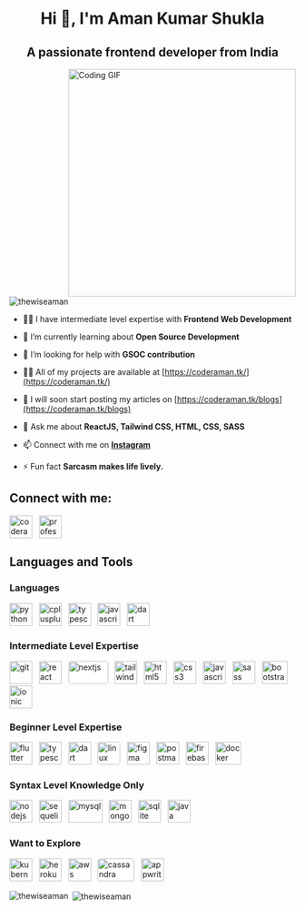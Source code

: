 <h1 align="center">Hi 👋, I'm Aman Kumar Shukla</h1>
<h2 underline="none" align="center">A passionate frontend developer from India</h2>

<img align="right" alt="Coding GIF" width="400" src="https://camo.githubusercontent.com/cae12fddd9d6982901d82580bdf321d81fb299141098ca1c2d4891870827bf17/68747470733a2f2f6d69726f2e6d656469756d2e636f6d2f6d61782f313336302f302a37513379765349765f7430696f4a2d5a2e676966" >
<p align="left"> <img src="https://komarev.com/ghpvc/?username=thewiseaman&label=Profile%20views&color=0e75b6&style=flat" alt="thewiseaman" /> </p>

- 👨‍💻 I have intermediate level expertise with **Frontend Web Development**

- 🌱 I’m currently learning about **Open Source Development**

- 🤝 I’m looking for help with **GSOC contribution**

- 👨‍💻 All of my projects are available at [https://coderaman.tk/](https://coderaman.tk/)

- 📝 I will soon start posting my articles on [https://coderaman.tk/blogs](https://coderaman.tk/blogs)

- 💬 Ask me about **ReactJS, Tailwind CSS, HTML, CSS, SASS**

- 📫 Connect with me on **[Instagram](https://instagram.com/coderamanshukla)**

- ⚡ Fun fact **Sarcasm makes life lively.**

<h2 align="left">Connect with me:</h2>
<p align="left">
    <a href="https://instagram.com/coderamanshukla" target="blank">
        <img align="center" src="https://www.vectorlogo.zone/logos/instagram/instagram-icon.svg" alt="coderamanshukla" height="40" width="40" /></a>
    &nbsp;
    <a href="https://linkedin.com/in/professionalaman" target="blank">
        <img align="center" src="https://www.vectorlogo.zone/logos/linkedin/linkedin-tile.svg" alt="professionalaman" height="40" width="40" /></a>
    &nbsp;
</p>

<h2 align="left">Languages and Tools</h2>
<p align="left">
    <h3 align="left">Languages</h3>
    <a href="https://www.python.org" target="_blank" rel="noreferrer">
        <img src="https://www.vectorlogo.zone/logos/python/python-icon.svg" alt="python" width="40" height="40"/></a>
    &nbsp;
    <a href="https://www.w3schools.com/cpp/" target="_blank" rel="noreferrer">
        <img src="https://upload.wikimedia.org/wikipedia/commons/1/18/ISO_C%2B%2B_Logo.svg" alt="cplusplus" width="40" height="40"/></a>
    &nbsp;
    <a href="https://www.typescriptlang.org/" target="_blank" rel="noreferrer">
        <img src="https://www.vectorlogo.zone/logos/typescriptlang/typescriptlang-icon.svg" alt="typescript" width="40" height="40"/></a>
    &nbsp;
    <a href="https://developer.mozilla.org/en-US/docs/Web/JavaScript" target="_blank" rel="noreferrer">
        <img src="https://upload.vectorlogo.zone/logos/javascript/images/239ec8a4-163e-4792-83b6-3f6d96911757.svg" alt="javascript" width="40" height="40"/></a>
    &nbsp;
    <a href="https://dart.dev" target="_blank" rel="noreferrer">
        <img src="https://www.vectorlogo.zone/logos/dartlang/dartlang-icon.svg" alt="dart" width="40" height="40"/></a>
    &nbsp;
    <h3 align="left">Intermediate Level Expertise</h3>
    <a href="https://git-scm.com/" target="_blank" rel="noreferrer">
        <img src="https://www.vectorlogo.zone/logos/git-scm/git-scm-icon.svg" alt="git" width="40" height="40"/></a>
    &nbsp;
    <a href="https://reactjs.org/" target="_blank" rel="noreferrer">
        <img src="https://www.vectorlogo.zone/logos/reactjs/reactjs-icon.svg" alt="react" width="40" height="40"/></a>
    &nbsp;
    <a href="https://nextjs.org/" target="_blank" rel="noreferrer">
        <img src="https://upload.wikimedia.org/wikipedia/commons/8/8e/Nextjs-logo.svg" style="background-color: white; border-radius: 0.25rem;" alt="nextjs" width="70" height="40"/></a>
    &nbsp;
    <a href="https://tailwindcss.com/" target="_blank" rel="noreferrer">
        <img src="https://www.vectorlogo.zone/logos/tailwindcss/tailwindcss-icon.svg" alt="tailwind" width="40" height="40"/></a>
    &nbsp;
    <a href="https://www.w3.org/html/" target="_blank" rel="noreferrer">
        <img src="https://www.vectorlogo.zone/logos/w3_html5/w3_html5-icon.svg" alt="html5" width="40" height="40"/></a>
    &nbsp;
    <a href="https://www.w3schools.com/css/" target="_blank" rel="noreferrer">
        <img src="https://www.vectorlogo.zone/logos/w3_css/w3_css-icon.svg" alt="css3" width="40" height="40"/></a>
    &nbsp;
    <a href="https://developer.mozilla.org/en-US/docs/Web/JavaScript" target="_blank" rel="noreferrer">
        <img src="https://upload.vectorlogo.zone/logos/javascript/images/239ec8a4-163e-4792-83b6-3f6d96911757.svg" alt="javascript" width="40" height="40"/></a>
    &nbsp;
    <a href="https://sass-lang.com" target="_blank" rel="noreferrer">
        <img src="https://www.vectorlogo.zone/logos/sass-lang/sass-lang-icon.svg" alt="sass" width="40" height="40"/></a>
    &nbsp;
    <a href="https://getbootstrap.com" target="_blank" rel="noreferrer">
        <img src="https://upload.wikimedia.org/wikipedia/commons/b/b2/Bootstrap_logo.svg" alt="bootstrap" width="45" height="40"/></a>
    &nbsp;
    <a href="https://ionicframework.com" target="_blank" rel="noreferrer">
        <img src="https://upload.wikimedia.org/wikipedia/commons/d/d1/Ionic_Logo.svg" alt="ionic" width="40" height="40"/></a>
    <h3 align="left">Beginner Level Expertise</h3>
    <a href="https://flutter.dev" target="_blank" rel="noreferrer">
        <img src="https://www.vectorlogo.zone/logos/flutterio/flutterio-icon.svg" alt="flutter" width="40" height="40"/></a>
    &nbsp;
    <a href="https://www.typescriptlang.org/" target="_blank" rel="noreferrer">
        <img src="https://www.vectorlogo.zone/logos/typescriptlang/typescriptlang-icon.svg" alt="typescript" width="40" height="40"/></a>
    &nbsp;
    <a href="https://dart.dev" target="_blank" rel="noreferrer">
        <img src="https://www.vectorlogo.zone/logos/dartlang/dartlang-icon.svg" alt="dart" width="40" height="40"/></a>
    &nbsp;
    <a href="https://www.linux.org/" target="_blank" rel="noreferrer">
        <img src="https://www.vectorlogo.zone/logos/linux/linux-icon.svg" style="background-color: white; border-radius: 0.25rem;" alt="linux" width="40" height="40"/></a>
    &nbsp;
    <a href="https://www.figma.com/" target="_blank" rel="noreferrer">
        <img src="https://www.vectorlogo.zone/logos/figma/figma-icon.svg" alt="figma" width="40" height="40"/></a>
    &nbsp;
    <a href="https://postman.com" target="_blank" rel="noreferrer">
        <img src="https://www.vectorlogo.zone/logos/getpostman/getpostman-icon.svg" alt="postman" width="40" height="40"/></a>
    &nbsp;
    <a href="https://firebase.google.com/" target="_blank" rel="noreferrer">
        <img src="https://www.vectorlogo.zone/logos/firebase/firebase-icon.svg" alt="firebase" width="40" height="40"/></a>
    &nbsp;
    <a href="https://www.docker.com/" target="_blank" rel="noreferrer">
        <img src="https://www.vectorlogo.zone/logos/docker/docker-official.svg" alt="docker" width="45" height="40"/></a>
    <h3 align="left">Syntax Level Knowledge Only</h3>
    <a href="https://nodejs.org" target="_blank" rel="noreferrer">
        <img src="https://www.vectorlogo.zone/logos/nodejs/nodejs-icon.svg" alt="nodejs" width="40" height="40"/></a>
    &nbsp;
    <a href="https://sequelize.org/" target="_blank" rel="noreferrer">
        <img src="https://www.vectorlogo.zone/logos/sequelizejs/sequelizejs-icon.svg" alt="sequelize" width="40" height="40"/></a>
    &nbsp;
    <a href="https://www.mysql.com/" target="_blank" rel="noreferrer">
        <img src="https://www.vectorlogo.zone/logos/mysql/mysql-official.svg" alt="mysql" width="60" height="40"/></a>
    &nbsp;
    <a href="https://www.mongodb.com/" target="_blank" rel="noreferrer">
        <img src="https://www.vectorlogo.zone/logos/mongodb/mongodb-icon.svg" alt="mongodb" width="40" height="40"/></a>
    &nbsp;
    <a href="https://www.sqlite.org/" target="_blank" rel="noreferrer">
        <img src="https://www.vectorlogo.zone/logos/sqlite/sqlite-icon.svg" alt="sqlite" width="40" height="40"/></a>
    &nbsp;
    <a href="https://www.java.com" target="_blank" rel="noreferrer">
        <img src="https://www.vectorlogo.zone/logos/java/java-icon.svg" alt="java" width="40" height="40"/></a>
    &nbsp;
    <h3 align="left">Want to Explore</h3>
    <a href="https://kubernetes.io" target="_blank" rel="noreferrer">
        <img src="https://www.vectorlogo.zone/logos/kubernetes/kubernetes-icon.svg" alt="kubernetes" width="40" height="40"/></a>
    &nbsp;
    <a href="https://heroku.com" target="_blank" rel="noreferrer">
        <img src="https://www.vectorlogo.zone/logos/heroku/heroku-icon.svg" alt="heroku" width="40" height="40"/></a>
    &nbsp;
    <a href="https://aws.amazon.com" target="_blank" rel="noreferrer">
        <img src="https://www.vectorlogo.zone/logos/amazon_aws/amazon_aws-icon.svg" alt="aws" width="40" height="40"/></a>
    &nbsp;
    <a href="https://cassandra.apache.org/" target="_blank" rel="noreferrer">
        <img src="https://www.vectorlogo.zone/logos/apache_cassandra/apache_cassandra-ar21.svg" style="background-color: white; border-radius: 0.25rem;" alt="cassandra" width="65" height="40"/></a>
    &nbsp;
    <a href="https://appwrite.io" target="_blank" rel="noreferrer">
        <img src="https://www.vectorlogo.zone/logos/appwriteio/appwriteio-icon.svg" alt="appwrite" width="40" height="40"/></a>
    &nbsp;
</p>

<p><img align="left" src="https://github-readme-stats.vercel.app/api/top-langs?username=thewiseaman&show_icons=true&locale=en&layout=compact" alt="thewiseaman" /></p>

<p>&nbsp;<img align="center" src="https://github-readme-stats.vercel.app/api?username=thewiseaman&show_icons=true&locale=en" alt="thewiseaman" /></p>
